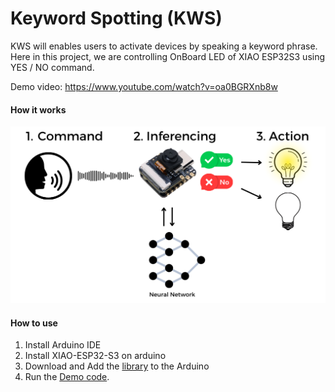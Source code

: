 # Keyword Spotting (KWS)

KWS will enables users to activate devices by speaking a keyword phrase. Here in this project, we are controlling OnBoard LED of XIAO ESP32S3 using YES / NO command.

Demo video: https://www.youtube.com/watch?v=oa0BGRXnb8w 

#### How it works

![](src/img/KWS_Diagram.png)

#### How to use

1. Install Arduino IDE
2. Install XIAO-ESP32-S3 on arduino 
3. Download and Add the [library](src/lib/XIAO_Esp32_KWS_inferencing.zip) to the Arduino
4. Run the [Demo code](src/XIAO_esp32_s3_sense-KWS.ino). 




